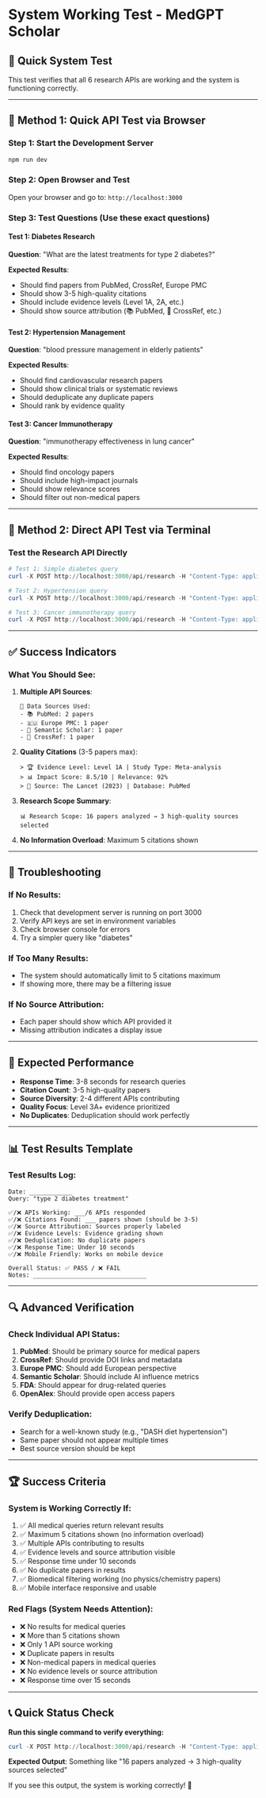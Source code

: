 # System Working Test - MedGPT Scholar

## 🧪 Quick System Test

This test verifies that all 6 research APIs are working and the system is functioning correctly.

---

## 🚀 Method 1: Quick API Test via Browser

### Step 1: Start the Development Server
```bash
npm run dev
```

### Step 2: Open Browser and Test
Open your browser and go to: `http://localhost:3000`

### Step 3: Test Questions (Use these exact questions)

#### Test 1: Diabetes Research
**Question**: "What are the latest treatments for type 2 diabetes?"

**Expected Results**:
- Should find papers from PubMed, CrossRef, Europe PMC
- Should show 3-5 high-quality citations
- Should include evidence levels (Level 1A, 2A, etc.)
- Should show source attribution (📚 PubMed, 🔗 CrossRef, etc.)

#### Test 2: Hypertension Management
**Question**: "blood pressure management in elderly patients"

**Expected Results**:
- Should find cardiovascular research papers
- Should show clinical trials or systematic reviews
- Should deduplicate any duplicate papers
- Should rank by evidence quality

#### Test 3: Cancer Immunotherapy
**Question**: "immunotherapy effectiveness in lung cancer"

**Expected Results**:
- Should find oncology papers
- Should include high-impact journals
- Should show relevance scores
- Should filter out non-medical papers

---

## 🔧 Method 2: Direct API Test via Terminal

### Test the Research API Directly

```powershell
# Test 1: Simple diabetes query
curl -X POST http://localhost:3000/api/research -H "Content-Type: application/json" -d "{\"query\": \"type 2 diabetes treatment\"}"

# Test 2: Hypertension query
curl -X POST http://localhost:3000/api/research -H "Content-Type: application/json" -d "{\"query\": \"hypertension elderly management\"}"

# Test 3: Cancer immunotherapy query
curl -X POST http://localhost:3000/api/research -H "Content-Type: application/json" -d "{\"query\": \"lung cancer immunotherapy\"}"
```

---

## ✅ Success Indicators

### What You Should See:

1. **Multiple API Sources**:
   ```
   📡 Data Sources Used:
   - 📚 PubMed: 2 papers
   - 🇪🇺 Europe PMC: 1 paper  
   - 🤖 Semantic Scholar: 1 paper
   - 🔗 CrossRef: 1 paper
   ```

2. **Quality Citations** (3-5 papers max):
   ```
   > 🏆 Evidence Level: Level 1A | Study Type: Meta-analysis
   > 📊 Impact Score: 8.5/10 | Relevance: 92%
   > 📰 Source: The Lancet (2023) | Database: PubMed
   ```

3. **Research Scope Summary**:
   ```
   📊 Research Scope: 16 papers analyzed → 3 high-quality sources selected
   ```

4. **No Information Overload**: Maximum 5 citations shown

---

## 🚨 Troubleshooting

### If No Results:
1. Check that development server is running on port 3000
2. Verify API keys are set in environment variables
3. Check browser console for errors
4. Try a simpler query like "diabetes"

### If Too Many Results:
- The system should automatically limit to 5 citations maximum
- If showing more, there may be a filtering issue

### If No Source Attribution:
- Each paper should show which API provided it
- Missing attribution indicates a display issue

---

## 🎯 Expected Performance

- **Response Time**: 3-8 seconds for research queries
- **Citation Count**: 3-5 high-quality papers
- **Source Diversity**: 2-4 different APIs contributing
- **Quality Focus**: Level 3A+ evidence prioritized
- **No Duplicates**: Deduplication should work perfectly

---

## 📊 Test Results Template

### Test Results Log:
```
Date: ____________
Query: "type 2 diabetes treatment"

✅/❌ APIs Working: ___/6 APIs responded
✅/❌ Citations Found: ___ papers shown (should be 3-5)
✅/❌ Source Attribution: Sources properly labeled
✅/❌ Evidence Levels: Evidence grading shown
✅/❌ Deduplication: No duplicate papers
✅/❌ Response Time: Under 10 seconds
✅/❌ Mobile Friendly: Works on mobile device

Overall Status: ✅ PASS / ❌ FAIL
Notes: ________________________________
```

---

## 🔍 Advanced Verification

### Check Individual API Status:
1. **PubMed**: Should be primary source for medical papers
2. **CrossRef**: Should provide DOI links and metadata
3. **Europe PMC**: Should add European perspective
4. **Semantic Scholar**: Should include AI influence metrics
5. **FDA**: Should appear for drug-related queries
6. **OpenAlex**: Should provide open access papers

### Verify Deduplication:
- Search for a well-known study (e.g., "DASH diet hypertension")
- Same paper should not appear multiple times
- Best source version should be kept

---

## 🏆 Success Criteria

### System is Working Correctly If:
1. ✅ All medical queries return relevant results
2. ✅ Maximum 5 citations shown (no information overload)
3. ✅ Multiple APIs contributing to results
4. ✅ Evidence levels and source attribution visible
5. ✅ Response time under 10 seconds
6. ✅ No duplicate papers in results
7. ✅ Biomedical filtering working (no physics/chemistry papers)
8. ✅ Mobile interface responsive and usable

### Red Flags (System Needs Attention):
- ❌ No results for medical queries
- ❌ More than 5 citations shown
- ❌ Only 1 API source working
- ❌ Duplicate papers in results
- ❌ Non-medical papers in medical queries
- ❌ No evidence levels or source attribution
- ❌ Response time over 15 seconds

---

## 📞 Quick Status Check

**Run this single command to verify everything:**

```powershell
curl -X POST http://localhost:3000/api/research -H "Content-Type: application/json" -d "{\"query\": \"diabetes\"}" | findstr "papers analyzed"
```

**Expected Output**: Something like "16 papers analyzed → 3 high-quality sources selected"

If you see this output, the system is working correctly! 🎉
